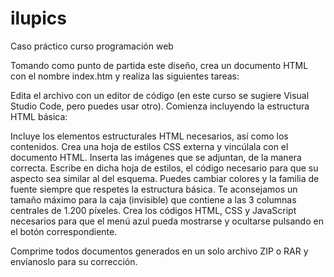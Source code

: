 # ilupics
Caso práctico curso programación web

Tomando como punto de partida este diseño, crea un documento HTML con el nombre index.htm y realiza las siguientes tareas:

Edita el archivo con un editor de código (en este curso se sugiere Visual Studio Code, pero puedes usar otro). Comienza incluyendo la estructura HTML básica:
<!doctype html>

<html>

<head>

<meta charset="utf-8">

<title>Escribe aquí el título de la página</title>

</head>

<body>

</body>

</html>

Incluye los elementos estructurales HTML necesarios, así como los contenidos.
Crea una hoja de estilos CSS externa y vincúlala con el documento HTML.
Inserta las imágenes que se adjuntan, de la manera correcta.
Escribe en dicha hoja de estilos, el código necesario para que su aspecto sea similar al del esquema. Puedes cambiar colores y la familia de fuente siempre que respetes la estructura básica. Te aconsejamos un tamaño máximo para la caja (invisible) que contiene a las 3 columnas centrales de 1.200 píxeles.
Crea los códigos HTML, CSS y JavaScript necesarios para que el menú azul pueda mostrarse y ocultarse pulsando en el botón correspondiente.
 

Comprime todos documentos generados en un solo archivo ZIP o RAR y envíanoslo para su corrección.